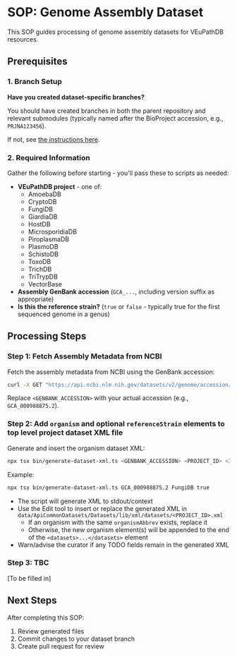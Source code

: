 # SOP: Genome Assembly Dataset

This SOP guides processing of genome assembly datasets for VEuPathDB resources.

## Prerequisites

### 1. Branch Setup

**Have you created dataset-specific branches?**

You should have created branches in both the parent repository and relevant submodules (typically named after the BioProject accession, e.g., `PRJNA123456`).

If not, see [the instructions here](../docs/curator-branching.md).

### 2. Required Information

Gather the following before starting - you'll pass these to scripts as needed:

- **VEuPathDB project** - one of:
  - AmoebaDB
  - CryptoDB
  - FungiDB
  - GiardiaDB
  - HostDB
  - MicrosporidiaDB
  - PiroplasmaDB
  - PlasmoDB
  - SchistoDB
  - ToxoDB
  - TrichDB
  - TriTrypDB
  - VectorBase
- **Assembly GenBank accession** (`GCA_...`, including version suffix as appropriate)
- **Is this the reference strain?** (`true` or `false` - typically true for the first sequenced genome in a genus)

## Processing Steps

### Step 1: Fetch Assembly Metadata from NCBI

Fetch the assembly metadata from NCBI using the GenBank accession:

```bash
curl -X GET "https://api.ncbi.nlm.nih.gov/datasets/v2/genome/accession/<GENBANK_ACCESSION>/dataset_report" -o tmp/<GENBANK_ACCESSION>_dataset_report.json
```

Replace `<GENBANK_ACCESSION>` with your actual accession (e.g., `GCA_000988875.2`).

### Step 2: Add `organism` and optional `referenceStrain` elements to top level project dataset XML file

Generate and insert the organism dataset XML:

```bash
npx tsx bin/generate-dataset-xml.ts <GENBANK_ACCESSION> <PROJECT_ID> <IS_REFERENCE_STRAIN>
```

Example:
```bash
npx tsx bin/generate-dataset-xml.ts GCA_000988875.2 FungiDB true
```

- The script will generate XML to stdout/context
- Use the Edit tool to insert or replace the generated XML in `data/ApiCommonDatasets/Datasets/lib/xml/datasets/<PROJECT_ID>.xml`
  - If an organism with the same `organismAbbrev` exists, replace it
  - Otherwise, the new organism element(s) will be appended to the end of the `<datasets>...</datasets>` element
- Warn/advise the curator if any TODO fields remain in the generated XML

### Step 3: TBC

[To be filled in]

## Next Steps

After completing this SOP:
1. Review generated files
2. Commit changes to your dataset branch
3. Create pull request for review
